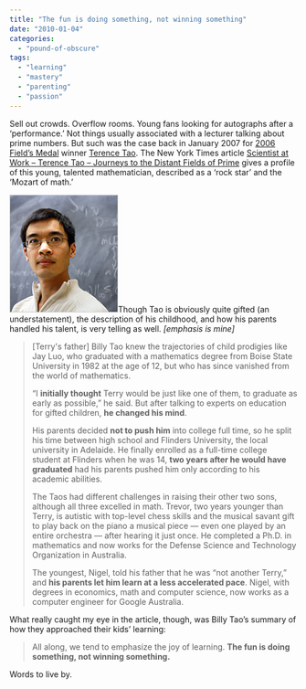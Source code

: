 ```yaml
---
title: "The fun is doing something, not winning something"
date: "2010-01-04"
categories: 
  - "pound-of-obscure"
tags: 
  - "learning"
  - "mastery"
  - "parenting"
  - "passion"
---
```


Sell out crowds. Overflow rooms. Young fans looking for autographs after a ‘performance.’ Not things usually associated with a lecturer talking about prime numbers. But such was the case back in January 2007 for [2006 Field’s Medal](http://www.mathunion.org/medals/2006/) winner [Terence Tao](http://www.math.ucla.edu/~tao/). The New York Times article [Scientist at Work – Terence Tao – Journeys to the Distant Fields of Prime](http://www.nytimes.com/2007/03/13/science/13prof.html?pagewanted=1&ei=5087&em&en=df354229c0e02e42&ex=1173931200) gives a profile of this young, talented mathematician, described as a ‘rock star’ and the ‘Mozart of math.’

[![](images/tao.190.1.jpg "Terence Tao")](http://www.math.ucla.edu/~tao/)Though Tao is obviously quite gifted (an understatement), the description of his childhood, and how his parents handled his talent, is very telling as well. _\[emphasis is mine\]_

> \[Terry's father\] Billy Tao knew the trajectories of child prodigies like Jay Luo, who graduated with a mathematics degree from Boise State University in 1982 at the age of 12, but who has since vanished from the world of mathematics.
> 
> “I **initially thought** Terry would be just like one of them, to graduate as early as possible,” he said. But after talking to experts on education for gifted children, **he changed his mind**.
> 
> His parents decided **not to push him** into college full time, so he split his time between high school and Flinders University, the local university in Adelaide. He finally enrolled as a full-time college student at Flinders when he was 14, **two years after he would have graduated** had his parents pushed him only according to his academic abilities.
> 
> The Taos had different challenges in raising their other two sons, although all three excelled in math. Trevor, two years younger than Terry, is autistic with top-level chess skills and the musical savant gift to play back on the piano a musical piece — even one played by an entire orchestra — after hearing it just once. He completed a Ph.D. in mathematics and now works for the Defense Science and Technology Organization in Australia.
> 
> The youngest, Nigel, told his father that he was “not another Terry,” and **his parents let him learn at a less accelerated pace**. Nigel, with degrees in economics, math and computer science, now works as a computer engineer for Google Australia.

What really caught my eye in the article, though, was Billy Tao’s summary of how they approached their kids’ learning:

> All along, we tend to emphasize the joy of learning. **The fun is doing something, not winning something.**

Words to live by.
